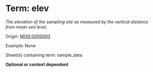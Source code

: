 # Term: elev

*The elevation of the sampling site as measured by the vertical distance from mean sea level.*

Origin: [MIXS:0000093](https://w3id.org/mixs/0000093)

Example: None

Sheet(s) containing term: sample_data

**Optional or context dependent**